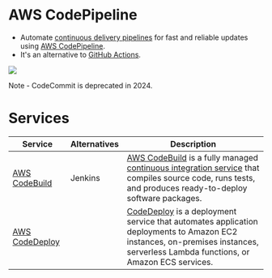 # AWS CodePipeline
- Automate [continuous delivery pipelines](https://github.com/Anshul619/HLD-System-Designs/blob/main/13_DeploymentAndOps/https://github.com/Anshul619/DevOps-SRE/tree/main/4_CI&CD/Readme.md) for fast and reliable updates using [AWS CodePipeline](https://aws.amazon.com/codepipeline/).
- It's an alternative to [GitHub Actions](https://github.com/features/actions).

![](https://k21academy.com/wp-content/uploads/2021/03/php-project-release-pipeline-1536x758.png)

Note - CodeCommit is deprecated in 2024.

# Services

| Service                                                                                | Alternatives | Description                                                                                                                                                                                                                                            |
|----------------------------------------------------------------------------------------|-------------|--------------------------------------------------------------------------------------------------------------------------------------------------------------------------------------------------------------------------------------------------------|
| [AWS CodeBuild](https://aws.amazon.com/codebuild/)                                     | Jenkins     | [AWS CodeBuild](https://aws.amazon.com/codebuild/) is a fully managed [continuous integration service](https://github.com/Anshul619/HLD-System-Designs/blob/main/13_DeploymentAndOps/https://github.com/Anshul619/DevOps-SRE/tree/main/4_CI&CD/Readme.md) that compiles source code, runs tests, and produces ready-to-deploy software packages.                         |
| [AWS CodeDeploy](https://docs.aws.amazon.com/codedeploy/latest/userguide/welcome.html) |             | [CodeDeploy](https://docs.aws.amazon.com/codedeploy/latest/userguide/welcome.html) is a deployment service that automates application deployments to Amazon EC2 instances, on-premises instances, serverless Lambda functions, or Amazon ECS services. |
 